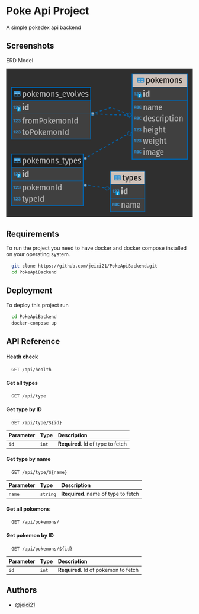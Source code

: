 
# Poke Api Project

A simple pokedex api backend

## Screenshots

ERD Model

![Database ER Diagram](./assets/pokeapi%20-%20public.png)




## Requirements

To run the project you need to have docker and docker compose installed on your operating system.

```bash
  git clone https://github.com/jeici21/PokeApiBackend.git
  cd PokeApiBackend
```
## Deployment

To deploy this project run

```bash
  cd PokeApiBackend
  docker-compose up
```
## API Reference

#### Heath check

```http
  GET /api/health
```

#### Get all types

```http
  GET /api/type
```


#### Get type by ID
```http
  GET /api/type/${id}
```

| Parameter | Type     | Description                       |
| :-------- | :------- | :-------------------------------- |
| `id`      | `int`    | **Required**. Id of type to fetch |


#### Get type by name
```http
  GET /api/type/${name}
```

| Parameter | Type     | Description                         |
| :-------- | :------- | :--------------------------------   |
| `name`    | `string` | **Required**. name of type to fetch |



#### Get all pokemons

```http
  GET /api/pokemons/
```


#### Get pokemon by ID

```http
  GET /api/pokemons/${id}
```

| Parameter | Type     | Description                          |
| :-------- | :------- | :--------------------------------    |
| `id`      | `int` | **Required**. Id of pokemon to fetch |




## Authors

- [@jeici21](https://www.github.com/jeici21)

